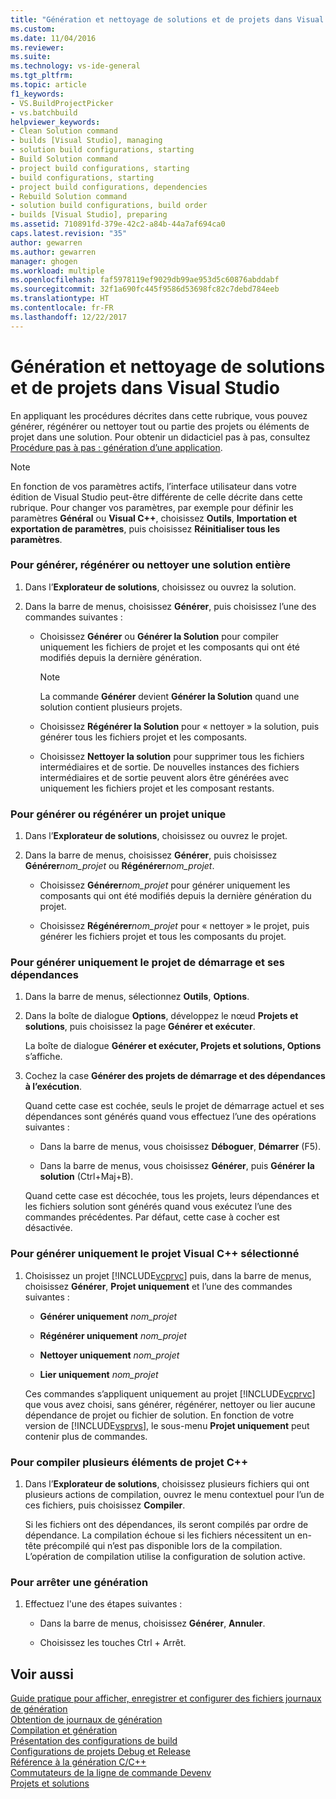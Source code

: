```yaml
---
title: "Génération et nettoyage de solutions et de projets dans Visual Studio | Microsoft Docs"
ms.custom: 
ms.date: 11/04/2016
ms.reviewer: 
ms.suite: 
ms.technology: vs-ide-general
ms.tgt_pltfrm: 
ms.topic: article
f1_keywords:
- VS.BuildProjectPicker
- vs.batchbuild
helpviewer_keywords:
- Clean Solution command
- builds [Visual Studio], managing
- solution build configurations, starting
- Build Solution command
- project build configurations, starting
- build configurations, starting
- project build configurations, dependencies
- Rebuild Solution command
- solution build configurations, build order
- builds [Visual Studio], preparing
ms.assetid: 710891fd-379e-42c2-a84b-44a7af694ca0
caps.latest.revision: "35"
author: gewarren
ms.author: gewarren
manager: ghogen
ms.workload: multiple
ms.openlocfilehash: faf5978119ef9029db99ae953d5c60876abddabf
ms.sourcegitcommit: 32f1a690fc445f9586d53698fc82c7debd784eeb
ms.translationtype: HT
ms.contentlocale: fr-FR
ms.lasthandoff: 12/22/2017
---
```

# <a name="building-and-cleaning-projects-and-solutions-in-visual-studio"></a>Génération et nettoyage de solutions et de projets dans Visual Studio
En appliquant les procédures décrites dans cette rubrique, vous pouvez générer, régénérer ou nettoyer tout ou partie des projets ou éléments de projet dans une solution. Pour obtenir un didacticiel pas à pas, consultez [Procédure pas à pas : génération d’une application](../ide/walkthrough-building-an-application.md).  
  
> [!NOTE]
> En fonction de vos paramètres actifs, l’interface utilisateur dans votre édition de Visual Studio peut-être différente de celle décrite dans cette rubrique. Pour changer vos paramètres, par exemple pour définir les paramètres **Général** ou **Visual C++**, choisissez **Outils**, **Importation et exportation de paramètres**, puis choisissez **Réinitialiser tous les paramètres**.
  
### <a name="to-build-rebuild-or-clean-an-entire-solution"></a>Pour générer, régénérer ou nettoyer une solution entière  
  
1.  Dans l’**Explorateur de solutions**, choisissez ou ouvrez la solution.  
  
2.  Dans la barre de menus, choisissez **Générer**, puis choisissez l’une des commandes suivantes :  
  
    -   Choisissez **Générer** ou **Générer la Solution** pour compiler uniquement les fichiers de projet et les composants qui ont été modifiés depuis la dernière génération.  
  
        > [!NOTE]
        >  La commande **Générer** devient **Générer la Solution** quand une solution contient plusieurs projets.  
  
    -   Choisissez **Régénérer la Solution** pour « nettoyer » la solution, puis générer tous les fichiers projet et les composants.  
  
    -   Choisissez **Nettoyer la solution** pour supprimer tous les fichiers intermédiaires et de sortie. De nouvelles instances des fichiers intermédiaires et de sortie peuvent alors être générées avec uniquement les fichiers projet et les composant restants.  
  
### <a name="to-build-or-rebuild-a-single-project"></a>Pour générer ou régénérer un projet unique  
  
1.  Dans l’**Explorateur de solutions**, choisissez ou ouvrez le projet.  
  
2.  Dans la barre de menus, choisissez **Générer**, puis choisissez **Générer***nom_projet* ou **Régénérer***nom_projet*.  
  
    -   Choisissez **Générer***nom_projet* pour générer uniquement les composants qui ont été modifiés depuis la dernière génération du projet.  
  
    -   Choisissez **Régénérer***nom_projet* pour « nettoyer » le projet, puis générer les fichiers projet et tous les composants du projet.  
  
### <a name="to-build-only-the-startup-project-and-its-dependencies"></a>Pour générer uniquement le projet de démarrage et ses dépendances  
  
1.  Dans la barre de menus, sélectionnez **Outils**, **Options**.  
  
2.  Dans la boîte de dialogue **Options**, développez le nœud **Projets et solutions**, puis choisissez la page **Générer et exécuter**.  
  
     La boîte de dialogue **Générer et exécuter, Projets et solutions, Options** s’affiche.  
  
3.  Cochez la case **Générer des projets de démarrage et des dépendances à l’exécution**.  
  
     Quand cette case est cochée, seuls le projet de démarrage actuel et ses dépendances sont générés quand vous effectuez l’une des opérations suivantes :  
  
    -   Dans la barre de menus, vous choisissez **Déboguer**, **Démarrer** (F5).  
  
    -   Dans la barre de menus, vous choisissez **Générer**, puis **Générer la solution** (Ctrl+Maj+B).  
  
    Quand cette case est décochée, tous les projets, leurs dépendances et les fichiers solution sont générés quand vous exécutez l’une des commandes précédentes. Par défaut, cette case à cocher est désactivée.  
  
### <a name="to-build-only-the-selected-visual-c-project"></a>Pour générer uniquement le projet Visual C++ sélectionné  
  
1.  Choisissez un projet [!INCLUDE[vcprvc](../code-quality/includes/vcprvc_md.md)] puis, dans la barre de menus, choisissez **Générer**, **Projet uniquement** et l’une des commandes suivantes :  
  
    -   **Générer uniquement** *nom_projet*  
  
    -   **Régénérer uniquement** *nom_projet*  
  
    -   **Nettoyer uniquement** *nom_projet*  
  
    -   **Lier uniquement** *nom_projet*  
  
    Ces commandes s’appliquent uniquement au projet [!INCLUDE[vcprvc](../code-quality/includes/vcprvc_md.md)] que vous avez choisi, sans générer, régénérer, nettoyer ou lier aucune dépendance de projet ou fichier de solution. En fonction de votre version de [!INCLUDE[vsprvs](../code-quality/includes/vsprvs_md.md)], le sous-menu **Projet uniquement** peut contenir plus de commandes.  
  
### <a name="to-compile-multiple-c-project-items"></a>Pour compiler plusieurs éléments de projet C++  
  
1.  Dans l’**Explorateur de solutions**, choisissez plusieurs fichiers qui ont plusieurs actions de compilation, ouvrez le menu contextuel pour l’un de ces fichiers, puis choisissez **Compiler**.  
  
    Si les fichiers ont des dépendances, ils seront compilés par ordre de dépendance. La compilation échoue si les fichiers nécessitent un en-tête précompilé qui n’est pas disponible lors de la compilation. L’opération de compilation utilise la configuration de solution active.  
  
### <a name="to-stop-a-build"></a>Pour arrêter une génération  
  
1.  Effectuez l'une des étapes suivantes :  
  
    -   Dans la barre de menus, choisissez **Générer**, **Annuler**.  
  
    -   Choisissez les touches Ctrl + Arrêt.  
  
## <a name="see-also"></a>Voir aussi
[Guide pratique pour afficher, enregistrer et configurer des fichiers journaux de génération](../ide/how-to-view-save-and-configure-build-log-files.md)   
[Obtention de journaux de génération](../msbuild/obtaining-build-logs-with-msbuild.md)   
[Compilation et génération](../ide/compiling-and-building-in-visual-studio.md)   
[Présentation des configurations de build](../ide/understanding-build-configurations.md)   
[Configurations de projets Debug et Release](http://msdn.microsoft.com/en-us/0440b300-0614-4511-901a-105b771b236e)   
[Référence à la génération C/C++](/cpp/build/reference/c-cpp-building-reference)   
[Commutateurs de la ligne de commande Devenv](../ide/reference/devenv-command-line-switches.md)   
[Projets et solutions](../ide/solutions-and-projects-in-visual-studio.md)